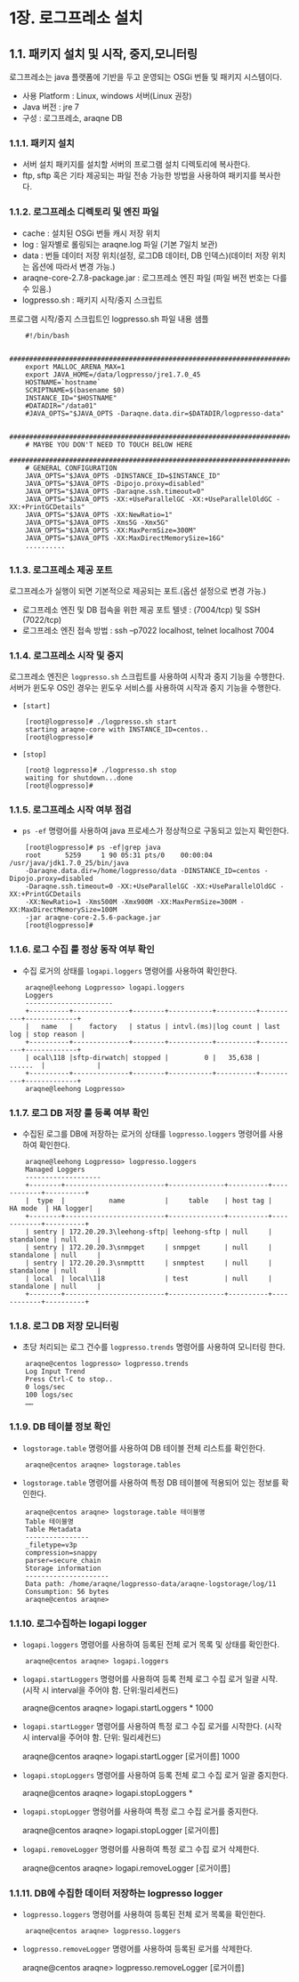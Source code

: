 # 1장. 로그프레소 설치

## 1.1. 패키지 설치 및 시작, 중지,모니터링

로그프레소는 java 플랫폼에 기반을 두고 운영되는 OSGi 번들 및 패키지 시스템이다.

* 사용 Platform : Linux, windows 서버(Linux 권장)
* Java 버전 : jre 7
* 구성 : 로그프레소, araqne DB


### 1.1.1. 패키지 설치

* 서버 설치 패키지를 설치할 서버의 프로그램 설치 디렉토리에 복사한다.
* ftp, sftp 혹은 기타 제공되는 파일 전송 가능한 방법을 사용하여 패키지를 복사한다.

### 1.1.2. 로그프레소 디렉토리 및 엔진 파일

* cache : 설치된 OSGi 번들 캐시 저장 위치
* log : 일자별로 롤링되는 araqne.log 파일 (기본 7일치 보관)
* data : 번들 데이터 저장 위치(설정, 로그DB 데이터, DB 인덱스)(데이터 저장 위치는 옵션에 따라서 변경 가능.)
* araqne-core-2.7.8-package.jar : 로그프레소 엔진 파일 (파일 버전 번호는 다를 수 있음.)
* logpresso.sh : 패키지 시작/중지 스크립트


프로그램 시작/중지 스크립트인 logpresso.sh 파일 내용 샘플

~~~
    #!/bin/bash

    #####################################################################################
    export MALLOC_ARENA_MAX=1
    export JAVA_HOME=/data/logpresso/jre1.7.0_45
    HOSTNAME=`hostname`
    SCRIPTNAME=$(basename $0)
    INSTANCE_ID="$HOSTNAME"
    #DATADIR="/data01"
    #JAVA_OPTS="$JAVA_OPTS -Daraqne.data.dir=$DATADIR/logpresso-data"

    ####################################################################################
    # MAYBE YOU DON'T NEED TO TOUCH BELOW HERE
    ####################################################################################
    # GENERAL CONFIGURATION
    JAVA_OPTS="$JAVA_OPTS -DINSTANCE_ID=$INSTANCE_ID"
    JAVA_OPTS="$JAVA_OPTS -Dipojo.proxy=disabled"
    JAVA_OPTS="$JAVA_OPTS -Daraqne.ssh.timeout=0"
    JAVA_OPTS="$JAVA_OPTS -XX:+UseParallelGC -XX:+UseParallelOldGC -XX:+PrintGCDetails"
    JAVA_OPTS="$JAVA_OPTS -XX:NewRatio=1"
    JAVA_OPTS="$JAVA_OPTS -Xms5G -Xmx5G"
    JAVA_OPTS="$JAVA_OPTS -XX:MaxPermSize=300M"
    JAVA_OPTS="$JAVA_OPTS -XX:MaxDirectMemorySize=16G"
    ..........
~~~

### 1.1.3. 로그프레소 제공 포트

로그프레소가 실행이 되면 기본적으로 제공되는 포트.(옵션 설정으로 변경 가능.)

* 로그프레소 엔진 및 DB 접속을 위한 제공 포트 텔넷 : (7004/tcp) 및 SSH (7022/tcp)
* 로그프레소 엔진 접속 방법 : ssh –p7022 localhost, telnet localhost 7004

### 1.1.4. 로그프레소 시작 및 중지

로그프레소 엔진은 `logpresso.sh` 스크립트를 사용하여 시작과 중지 기능을 수행한다. 서버가 윈도우 OS인 경우는 윈도우 서비스를 사용하여 시작과 중지 기능을 수행한다.


* `[start]`

~~~
    [root@logpresso]# ./logpresso.sh start
    starting araqne-core with INSTANCE_ID=centos..
    [root@logpresso]#
~~~

* `[stop]`

~~~
    [root@ logpresso]# ./logpresso.sh stop
    waiting for shutdown...done
    [root@logpresso]#
~~~

### 1.1.5. 로그프레소 시작 여부 점검
* `ps -ef` 명령어를 사용하여 java 프로세스가 정상적으로 구동되고 있는지 확인한다.

~~~
    [root@logpresso]# ps -ef|grep java
    root      5259     1 90 05:31 pts/0    00:00:04 /usr/java/jdk1.7.0_25/bin/java 
    -Daraqne.data.dir=/home/logpresso/data -DINSTANCE_ID=centos -Dipojo.proxy=disabled
    -Daraqne.ssh.timeout=0 -XX:+UseParallelGC -XX:+UseParallelOldGC -XX:+PrintGCDetails
    -XX:NewRatio=1 -Xms500M -Xmx900M -XX:MaxPermSize=300M -XX:MaxDirectMemorySize=100M 
    -jar araqne-core-2.5.6-package.jar
    [root@logpresso]#
~~~

### 1.1.6. 로그 수집 룰 정상 동작 여부 확인
* 수집 로거의 상태를 `logapi.loggers` 명령어를 사용하여 확인한다.

~~~
    araqne@leehong Logpresso> logapi.loggers
    Loggers
    ----------------------
    +----------+--------------+--------+-----------+----------+----------+-------------+
    |   name   |    factory   | status | intvl.(ms)|log count | last log | stop reason |
    +----------+--------------+--------+-----------+----------+----------+-------------+
    | ocal\118 |sftp-dirwatch| stopped |         0 |   35,638 |  ......  |             |
    +----------+--------------+--------+-----------+----------+----------+-------------+
    araqne@leehong Logpresso>
~~~

### 1.1.7. 로그 DB 저장 룰 등록 여부 확인

* 수집된 로그를 DB에 저장하는 로거의 상태를 `logpresso.loggers` 명령어를 사용하여 확인한다.

~~~
    araqne@leehong Logpresso> logpresso.loggers
    Managed Loggers
    -------------------
    +--------+-------------------------+--------------+----------+------------+----------+
    |  type  |           name          |     table    | host tag |   HA mode  | HA logger|
    +--------+-------------------------+--------------+----------+------------+----------+
    | sentry | 172.20.20.3\leehong-sftp| leehong-sftp | null     | standalone | null     |
    | sentry | 172.20.20.3\snmpget     | snmpget      | null     | standalone | null     |
    | sentry | 172.20.20.3\snmpttt     | snmptest     | null     | standalone | null     |
    | local  | local\118               | test         | null     | standalone | null     |
    +--------+-------------------------+--------------+----------+------------+----------+
~~~

### 1.1.8. 로그  DB  저장 모니터링
* 초당 처리되는 로그 건수를 `logpresso.trends` 명령어를 사용하여 모니터링 한다.

~~~
    araqne@centos logpresso> logpresso.trends
    Log Input Trend
    Press Ctrl-C to stop..
    0 logs/sec
    100 logs/sec
    ……
~~~

### 1.1.9. DB 테이블 정보 확인

* `logstorage.table` 명령어를 사용하여 DB 테이블 전체 리스트를 확인한다.

~~~
	araqne@centos araqne> logstorage.tables
~~~

* `logstorage.table` 명령어를 사용하여 특정 DB 테이블에 적용되어 있는 정보를 확인한다.

~~~
    araqne@centos araqne> logstorage.table 테이블명
    Table 테이블명
    Table Metadata
    ----------------
    _filetype=v3p
    compression=snappy
    parser=secure_chain
    Storage information
    ---------------------
    Data path: /home/araqne/logpresso-data/araqne-logstorage/log/11
    Consumption: 56 bytes
    araqne@centos araqne>
~~~

### 1.1.10. 로그수집하는 logapi  logger

* `logapi.loggers` 명령어를 사용하여 등록된 전체 로거 목록 및 상태를 확인한다.

~~~
	araqne@centos araqne> logapi.loggers
~~~


* `logapi.startLoggers` 명령어를 사용하여 등록 전체 로그 수집 로거 일괄 시작. (시작 시 interval을 주어야 함. 단위:밀리세컨드)

	araqne@centos araqne> logapi.startLoggers * 1000


* `logapi.startLogger` 명령어를 사용하여 특정 로그 수집 로거를 시작한다. (시작 시 interval을 주어야 함. 단위: 밀리세컨드)

	araqne@centos araqne> logapi.startLogger [로거이름] 1000


* `logapi.stopLoggers` 명령어를 사용하여 등록 전체 로그 수집 로거 일괄 중지한다.

    araqne@centos araqne> logapi.stopLoggers *



* `logapi.stopLogger` 명령어를 사용하여 특정 로그 수집 로거를 중지한다.

    araqne@centos araqne> logapi.stopLogger [로거이름]



* `logapi.removeLogger`  명령어를 사용하여 특정 로그 수집 로거 삭제한다.

    araqne@centos araqne> logapi.removeLogger [로거이름]


### 1.1.11. DB에 수집한 데이터 저장하는 logpresso  logger

* `logpresso.loggers` 명령어를 사용하여 등록된 전체 로거 목록을 확인한다.

~~~
	araqne@centos araqne> logpresso.loggers
~~~


* `logpresso.removeLogger` 명령어를 사용하여 등록된 로거를 삭제한다.

	araqne@centos araqne> logpresso.removeLogger [로거이름]




